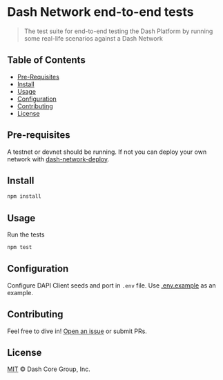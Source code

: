 # Dash Network end-to-end tests

> The test suite for end-to-end testing the Dash Platform by running some real-life scenarios against a Dash Network

## Table of Contents
- [Pre-Requisites](#pre-requisites)
- [Install](#install)
- [Usage](#usage)
- [Configuration](#configuration)
- [Contributing](#contributing)
- [License](#license)

## Pre-requisites

A testnet or devnet should be running. If not you can deploy your own network with [dash-network-deploy](https://github.com/dashpay/dash-network-deploy).

## Install

```sh
npm install
```

## Usage

Run the tests

```sh
npm test
```

## Configuration

Configure DAPI Client seeds and port in `.env` file. Use [.env.example](https://github.com/dashpay/dash-network-e2e-tests/blob/master/.env.example) as an example.

## Contributing

Feel free to dive in! [Open an issue](https://github.com/dashevo/dash-network-e2e-tests/issues/new) or submit PRs.

## License

[MIT](LICENSE) &copy; Dash Core Group, Inc.
